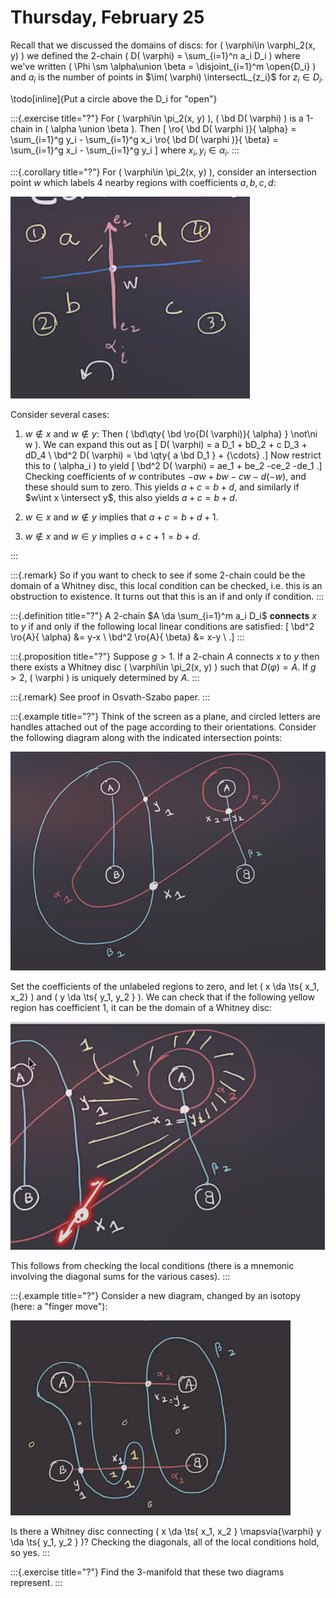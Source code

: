 # Thursday, February 25

Recall that we discussed the domains of discs: for \( \varphi\in \varphi_2(x, y) \) we defined the 2-chain \( D( \varphi) = \sum_{i=1}^n a_i D_i \) where we've written \( \Phi \sm \alpha\union \beta = \disjoint_{i=1}^m \open{D_i} \) and $a_i$ is the number of points in $\im( \varphi) \intersectL_{z_i}$ for $z_i \in D_i$.

\todo[inline]{Put a circle above the D_i for "open"}

:::{.exercise title="?"}
For \( \varphi\in \pi_2(x, y) \), \( \bd D( \varphi) \) is a 1-chain in \( \alpha \union \beta \).
Then 
\[ 
\ro{ \bd D( \varphi )}{ \alpha} = \sum_{i=1}^g y_i - \sum_{i=1}^g x_i 
\ro{ \bd D( \varphi )}{ \beta} = \sum_{i=1}^g x_i - \sum_{i=1}^g y_i 
\]
where $x_i, y_i \in \alpha_i$.
:::

:::{.corollary title="?"}
For \( \varphi\in \pi_2(x, y) \), consider an intersection point $w$ which labels 4 nearby regions with coefficients $a,b,c,d$:

![image_2021-02-25-11-28-01](figures/image_2021-02-25-11-28-01.png)

Consider several cases:

1. $w\not\in x$ and $w\not\in y$:
  Then \( \bd\qty{ \bd \ro{D( \varphi)}{ \alpha} } \not\ni w  \).
  We can expand this out as 
  \[
  D( \varphi) = a D_1 + bD_2 + c D_3 + dD_4 \\
  \bd^2 D( \varphi) = \bd \qty{ a \bd D_1 } + {\cdots} 
  .\]
  Now restrict this to \( \alpha_i \) to yield
  \[
  \bd^2 D( \varphi) = ae_1 + be_2 -ce_2 -de_1
  .\]
  Checking coefficients of $w$ contributes $-aw + bw - cw -d(-w)$, and these should sum to zero.
  This yields $a+c = b+d$, and similarly if $w\int x \intersect y$, this also yields $a+c = b+d$.


2. $w\in x$ and $w\not \in y$ implies that $a+c = b +d +1$.

3. $w\not\in x$ and $w\in y$ implies $a+c+1 = b+d$.

:::

:::{.remark}
So if you want to check to see if some 2-chain could be the domain of a Whitney disc, this local condition can be checked, i.e. this is an obstruction to existence.
It turns out that this is an if and only if condition.
:::

:::{.definition title="?"}
A 2-chain $A \da \sum_{i=1}^m a_i D_i$ **connects** $x$ to $y$ if and only if the following local linear conditions are satisfied:
\[
\bd^2 \ro{A}{ \alpha} &= y-x \\
\bd^2 \ro{A}{ \beta} &= x-y \\
.\]
:::

:::{.proposition title="?"}
Suppose $g>1$.
If a 2-chain $A$ connects $x$ to $y$ then there exists a Whitney disc \( \varphi\in \pi_2(x, y) \) such that $D( \varphi) = A$.
If $g>2$, \( \varphi \) is uniquely determined by $A$.
:::

:::{.remark}
See proof in Osvath-Szabo paper.
:::

:::{.example title="?"}
Think of the screen as a plane, and circled letters are handles attached out of the page according to their orientations.
Consider the following diagram along with the indicated intersection points:

![image_2021-02-25-11-45-11](figures/image_2021-02-25-11-45-11.png)

Set the coefficients of the unlabeled regions to zero, and let \( x \da \ts{ x_1, x_2} \) and \( y \da \ts{ y_1, y_2 } \).
We can check that if the following yellow region has coefficient 1, it can be the domain of a Whitney disc:

![image_2021-02-25-11-47-15](figures/image_2021-02-25-11-47-15.png)

This follows from checking the local conditions (there is a mnemonic involving the diagonal sums for the various cases).
:::

:::{.example title="?"}
Consider a new diagram, changed by an isotopy (here: a "finger move"):

![image_2021-02-25-11-52-12](figures/image_2021-02-25-11-52-12.png)

Is there a Whitney disc connecting \( x \da \ts{ x_1, x_2 } \mapsvia{\varphi} y \da \ts{ y_1, y_2 } \)?
Checking the diagonals, all of the local conditions hold, so yes.
:::

:::{.exercise title="?"}
Find the 3-manifold that these two diagrams represent.
:::



